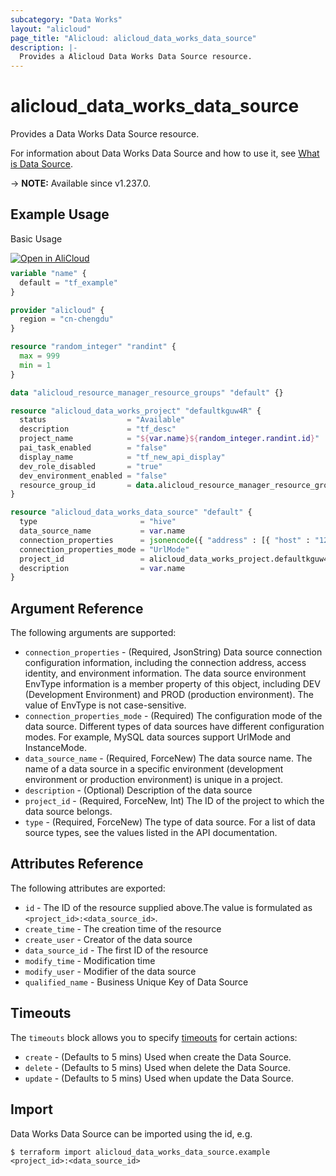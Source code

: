 ```yaml
---
subcategory: "Data Works"
layout: "alicloud"
page_title: "Alicloud: alicloud_data_works_data_source"
description: |-
  Provides a Alicloud Data Works Data Source resource.
---
```


# alicloud_data_works_data_source

Provides a Data Works Data Source resource.



For information about Data Works Data Source and how to use it, see [What is Data Source](https://www.alibabacloud.com/help/en/).

-> **NOTE:** Available since v1.237.0.

## Example Usage

Basic Usage

<div style="display: block;margin-bottom: 40px;"><div class="oics-button" style="float: right;position: absolute;margin-bottom: 10px;">
  <a href="https://api.aliyun.com/terraform?resource=alicloud_data_works_data_source&exampleId=88d802af-c4dc-6f5f-a816-b2ad347199691912c1b5&activeTab=example&spm=docs.r.data_works_data_source.0.88d802afc4&intl_lang=EN_US" target="_blank">
    <img alt="Open in AliCloud" src="https://img.alicdn.com/imgextra/i1/O1CN01hjjqXv1uYUlY56FyX_!!6000000006049-55-tps-254-36.svg" style="max-height: 44px; max-width: 100%;">
  </a>
</div></div>

```terraform
variable "name" {
  default = "tf_example"
}

provider "alicloud" {
  region = "cn-chengdu"
}

resource "random_integer" "randint" {
  max = 999
  min = 1
}

data "alicloud_resource_manager_resource_groups" "default" {}

resource "alicloud_data_works_project" "defaultkguw4R" {
  status                  = "Available"
  description             = "tf_desc"
  project_name            = "${var.name}${random_integer.randint.id}"
  pai_task_enabled        = "false"
  display_name            = "tf_new_api_display"
  dev_role_disabled       = "true"
  dev_environment_enabled = "false"
  resource_group_id       = data.alicloud_resource_manager_resource_groups.default.ids.0
}

resource "alicloud_data_works_data_source" "default" {
  type                       = "hive"
  data_source_name           = var.name
  connection_properties      = jsonencode({ "address" : [{ "host" : "127.0.0.1", "port" : "1234" }], "database" : "hive_database", "metaType" : "HiveMetastore", "metastoreUris" : "thrift://123:123", "version" : "2.3.9", "loginMode" : "Anonymous", "securityProtocol" : "authTypeNone", "envType" : "Prod", "properties" : { "key1" : "value1" } })
  connection_properties_mode = "UrlMode"
  project_id                 = alicloud_data_works_project.defaultkguw4R.id
  description                = var.name
}
```

## Argument Reference

The following arguments are supported:
* `connection_properties` - (Required, JsonString) Data source connection configuration information, including the connection address, access identity, and environment information. The data source environment EnvType information is a member property of this object, including DEV (Development Environment) and PROD (production environment). The value of EnvType is not case-sensitive.
* `connection_properties_mode` - (Required) The configuration mode of the data source. Different types of data sources have different configuration modes. For example, MySQL data sources support UrlMode and InstanceMode.
* `data_source_name` - (Required, ForceNew) The data source name. The name of a data source in a specific environment (development environment or production environment) is unique in a project.
* `description` - (Optional) Description of the data source
* `project_id` - (Required, ForceNew, Int) The ID of the project to which the data source belongs.
* `type` - (Required, ForceNew) The type of data source. For a list of data source types, see the values listed in the API documentation.

## Attributes Reference

The following attributes are exported:
* `id` - The ID of the resource supplied above.The value is formulated as `<project_id>:<data_source_id>`.
* `create_time` - The creation time of the resource
* `create_user` - Creator of the data source
* `data_source_id` - The first ID of the resource
* `modify_time` - Modification time
* `modify_user` - Modifier of the data source
* `qualified_name` - Business Unique Key of Data Source

## Timeouts

The `timeouts` block allows you to specify [timeouts](https://www.terraform.io/docs/configuration-0-11/resources.html#timeouts) for certain actions:
* `create` - (Defaults to 5 mins) Used when create the Data Source.
* `delete` - (Defaults to 5 mins) Used when delete the Data Source.
* `update` - (Defaults to 5 mins) Used when update the Data Source.

## Import

Data Works Data Source can be imported using the id, e.g.

```shell
$ terraform import alicloud_data_works_data_source.example <project_id>:<data_source_id>
```